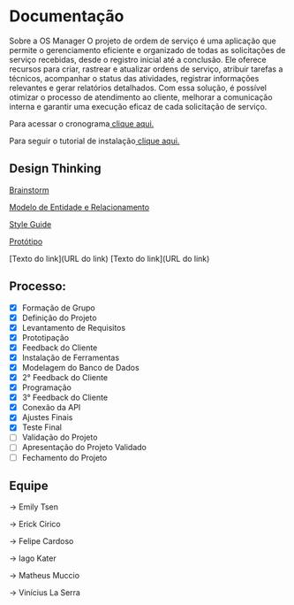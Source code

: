 # Documentação

Sobre a OS Manager
O projeto de ordem de serviço é uma aplicação que permite o gerenciamento eficiente e organizado de todas as solicitações de serviço recebidas, desde o registro inicial até a conclusão. Ele oferece recursos para criar, rastrear e atualizar ordens de serviço, atribuir tarefas a técnicos, acompanhar o status das atividades, registrar informações relevantes e gerar relatórios detalhados. Com essa solução, é possível otimizar o processo de atendimento ao cliente, melhorar a comunicação interna e garantir uma execução eficaz de cada solicitação de serviço.


Para acessar o cronograma[ clique aqui.](https://docs.google.com/spreadsheets/d/1s53CidU1v3VBUbMkKM_ATNe9-h4927GMtssIEnf7ejk/edit?usp=sharing)

Para seguir o tutorial de instalação[ clique aqui.](https://github.com/ordemdeservico/documentacao/blob/main/comandos-git.txt)

## Design Thinking
[Brainstorm](https://miro.com/welcomeonboard/eU5qUmFVSWc3Yk4xTWo1bUthSnNkUXg2UXY3M1l6emg2RGpNZjhJZHk5TXRDb0thWVlpbG9Hd0FkcVlCTHlmanwzMDc0NDU3MzUwMTE1NzMzMzIxfDI=?share_link_id=359714261590)

[Modelo de Entidade e Relacionamento](https://lucid.app/lucidchart/c43794b3-cd8a-424e-9da1-4157c351edb5/edit?viewport_loc=-219%2C23%2C1783%2C821%2CxfGNjDNX7JLp&invitationId=inv_1892d1d9-3541-4252-a896-726f4dd60bbe)

[Style Guide](https://www.figma.com/file/hppI7oGovphrZr4JZZ2whq/Projeto-Synapse?type=design&node-id=15%3A2&t=uaNFKq22Iu4LJdVY-1)

[Protótipo](https://www.figma.com/file/hppI7oGovphrZr4JZZ2whq/Projeto-Synapse?type=design&node-id=15%3A3&t=uaNFKq22Iu4LJdVY-1)

[Texto do link](URL do link)
[Texto do link](URL do link)

## Processo:

- [x] Formação de Grupo
- [x] Definição do Projeto 
- [x] Levantamento de Requisitos
- [x] Prototipação
- [x] Feedback do Cliente
- [x] Instalação de Ferramentas
- [x] Modelagem do Banco de Dados
- [x] 2° Feedback do Cliente
- [x] Programação
- [x] 3° Feedback do Cliente
- [x] Conexão da API
- [x] Ajustes Finais 
- [x] Teste Final
- [ ] Validação do Projeto 
- [ ] Apresentação do Projeto Validado
- [ ] Fechamento do Projeto

## Equipe

→ Emily Tsen

→ Erick Cirico

→ Felipe Cardoso

→ Iago Kater 

→ Matheus Muccio

→ Vinícius La Serra
